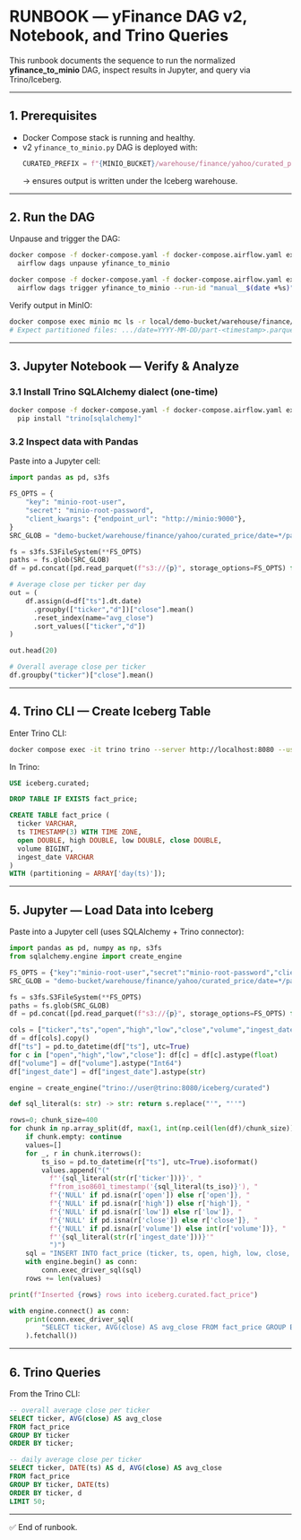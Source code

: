 # RUNBOOK — yFinance DAG v2, Notebook, and Trino Queries

This runbook documents the sequence to run the normalized **yfinance_to_minio** DAG, inspect results in Jupyter, and query via Trino/Iceberg.

---

## 1. Prerequisites
- Docker Compose stack is running and healthy.
- v2 `yfinance_to_minio.py` DAG is deployed with:
  ```python
  CURATED_PREFIX = f"{MINIO_BUCKET}/warehouse/finance/yahoo/curated_price"
  ```
  → ensures output is written under the Iceberg warehouse.

---

## 2. Run the DAG
Unpause and trigger the DAG:

```bash
docker compose -f docker-compose.yaml -f docker-compose.airflow.yaml exec -T airflow-webserver \\
  airflow dags unpause yfinance_to_minio

docker compose -f docker-compose.yaml -f docker-compose.airflow.yaml exec -T airflow-webserver \\
  airflow dags trigger yfinance_to_minio --run-id "manual__$(date +%s)"
```

Verify output in MinIO:

```bash
docker compose exec minio mc ls -r local/demo-bucket/warehouse/finance/yahoo/curated_price | head -n 20
# Expect partitioned files: .../date=YYYY-MM-DD/part-<timestamp>.parquet
```

---

## 3. Jupyter Notebook — Verify & Analyze

### 3.1 Install Trino SQLAlchemy dialect (one-time)
```bash
docker compose -f docker-compose.yaml -f docker-compose.airflow.yaml exec -T jupyter \\
  pip install "trino[sqlalchemy]"
```

### 3.2 Inspect data with Pandas
Paste into a Jupyter cell:

```python
import pandas as pd, s3fs

FS_OPTS = {
    "key": "minio-root-user",
    "secret": "minio-root-password",
    "client_kwargs": {"endpoint_url": "http://minio:9000"},
}
SRC_GLOB = "demo-bucket/warehouse/finance/yahoo/curated_price/date=*/part-*.parquet"

fs = s3fs.S3FileSystem(**FS_OPTS)
paths = fs.glob(SRC_GLOB)
df = pd.concat([pd.read_parquet(f"s3://{p}", storage_options=FS_OPTS) for p in paths], ignore_index=True)

# Average close per ticker per day
out = (
    df.assign(d=df["ts"].dt.date)
      .groupby(["ticker","d"])["close"].mean()
      .reset_index(name="avg_close")
      .sort_values(["ticker","d"])
)

out.head(20)

# Overall average close per ticker
df.groupby("ticker")["close"].mean()
```

---

## 4. Trino CLI — Create Iceberg Table

Enter Trino CLI:

```bash
docker compose exec -it trino trino --server http://localhost:8080 --user admin
```

In Trino:

```sql
USE iceberg.curated;

DROP TABLE IF EXISTS fact_price;

CREATE TABLE fact_price (
  ticker VARCHAR,
  ts TIMESTAMP(3) WITH TIME ZONE,
  open DOUBLE, high DOUBLE, low DOUBLE, close DOUBLE,
  volume BIGINT,
  ingest_date VARCHAR
)
WITH (partitioning = ARRAY['day(ts)']);
```

---

## 5. Jupyter — Load Data into Iceberg

Paste into a Jupyter cell (uses SQLAlchemy + Trino connector):

```python
import pandas as pd, numpy as np, s3fs
from sqlalchemy.engine import create_engine

FS_OPTS = {"key":"minio-root-user","secret":"minio-root-password","client_kwargs":{"endpoint_url":"http://minio:9000"}}
SRC_GLOB = "demo-bucket/warehouse/finance/yahoo/curated_price/date=*/part-*.parquet"

fs = s3fs.S3FileSystem(**FS_OPTS)
paths = fs.glob(SRC_GLOB)
df = pd.concat([pd.read_parquet(f"s3://{p}", storage_options=FS_OPTS) for p in paths], ignore_index=True)

cols = ["ticker","ts","open","high","low","close","volume","ingest_date"]
df = df[cols].copy()
df["ts"] = pd.to_datetime(df["ts"], utc=True)
for c in ["open","high","low","close"]: df[c] = df[c].astype(float)
df["volume"] = df["volume"].astype("Int64")
df["ingest_date"] = df["ingest_date"].astype(str)

engine = create_engine("trino://user@trino:8080/iceberg/curated")

def sql_literal(s: str) -> str: return s.replace("'", "''")

rows=0; chunk_size=400
for chunk in np.array_split(df, max(1, int(np.ceil(len(df)/chunk_size)))):
    if chunk.empty: continue
    values=[]
    for _, r in chunk.iterrows():
        ts_iso = pd.to_datetime(r["ts"], utc=True).isoformat()
        values.append("("
          f"'{sql_literal(str(r['ticker']))}', "
          f"from_iso8601_timestamp('{sql_literal(ts_iso)}'), "
          f"{'NULL' if pd.isna(r['open']) else r['open']}, "
          f"{'NULL' if pd.isna(r['high']) else r['high']}, "
          f"{'NULL' if pd.isna(r['low']) else r['low']}, "
          f"{'NULL' if pd.isna(r['close']) else r['close']}, "
          f"{'NULL' if pd.isna(r['volume']) else int(r['volume'])}, "
          f"'{sql_literal(str(r['ingest_date']))}'"
          ")")
    sql = "INSERT INTO fact_price (ticker, ts, open, high, low, close, volume, ingest_date) VALUES " + ",".join(values)
    with engine.begin() as conn:
        conn.exec_driver_sql(sql)
    rows += len(values)

print(f"Inserted {rows} rows into iceberg.curated.fact_price")

with engine.connect() as conn:
    print(conn.exec_driver_sql(
        "SELECT ticker, AVG(close) AS avg_close FROM fact_price GROUP BY ticker ORDER BY ticker"
    ).fetchall())
```

---

## 6. Trino Queries

From the Trino CLI:

```sql
-- overall average close per ticker
SELECT ticker, AVG(close) AS avg_close
FROM fact_price
GROUP BY ticker
ORDER BY ticker;

-- daily average close per ticker
SELECT ticker, DATE(ts) AS d, AVG(close) AS avg_close
FROM fact_price
GROUP BY ticker, DATE(ts)
ORDER BY ticker, d
LIMIT 50;
```

---

✅ End of runbook.
